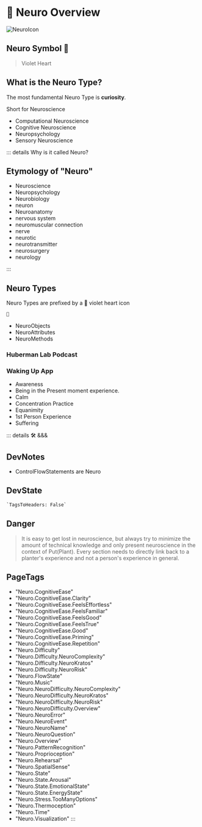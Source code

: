 
# 💜 <neuro>Neuro Overview </neuro>

![NeuroIcon](/Neuro/Neuro_Icon.png)

## <neuro>Neuro Symbol</neuro> 💜

> Violet Heart

## What is the Neuro Type?

The most fundamental Neuro Type is **curiosity**.

Short for Neuroscience

- Computational Neuroscience
- Cognitive Neuroscience
- Neuropsychology
- Sensory Neuroscience

::: details Why is it called <neuro>Neuro</neuro>?

## Etymology of "<neuro>Neuro</neuro>"

- <neuro>Neuro</neuro>science
- <neuro>Neuro</neuro>psychology
- <neuro>Neuro</neuro>biology
- <neuro>neuro</neuro>n
- <neuro>Neuro</neuro>anatomy
- <neuro>nervo</neuro>us system
- <neuro>neuro</neuro>muscular connection
- <neuro>nerve</neuro>
- <neuro>neuro</neuro>tic
- <neuro>neuro</neuro>transmitter
- <neuro>neuro</neuro>surgery
- <neuro>neuro</neuro>logy

:::

## Neuro Types

Neuro Types are prefixed by a 💜 violet heart icon

```py
💜
```

- NeuroObjects
- NeuroAttributes
- NeuroMethods

### Huberman Lab Podcast

### Waking Up App

- Awareness
- Being in the Present moment experience.
- Calm
- Concentration Practice
- Equanimity
- 1st Person Experience
- Suffering

::: details 🛠 <dev>&&&</dev>

## DevNotes

- ControlFlowStatements are Neuro

## DevState

```py
`TagsToHeaders: False`
```

## Danger
>
> It is easy to get lost in neuroscience, but always try to minimize the amount of technical knowledge and only present neuroscience in the context of Put(Plant). Every section needs to directly link back to a planter's experience and not a person's experience in general.

<h2>PageTags</h2>

- "Neuro.CognitiveEase"
- "Neuro.CognitiveEase.Clarity"
- "Neuro.CognitiveEase.FeelsEffortless"
- "Neuro.CognitiveEase.FeelsFamiliar"
- "Neuro.CognitiveEase.FeelsGood"
- "Neuro.CognitiveEase.FeelsTrue"
- "Neuro.CognitiveEase.Good"
- "Neuro.CognitiveEase.Priming"
- "Neuro.CognitiveEase.Repetition"
- "Neuro.Difficulty"
- "Neuro.Difficulty.NeuroComplexity"
- "Neuro.Difficulty.NeuroKratos"
- "Neuro.Difficulty.NeuroRisk"
- "Neuro.FlowState"
- "Neuro.Music"
- "Neuro.NeuroDifficulty.NeuroComplexity"
- "Neuro.NeuroDifficulty.NeuroKratos"
- "Neuro.NeuroDifficulty.NeuroRisk"
- "Neuro.NeuroDifficulty.Overview"
- "Neuro.NeuroError"
- "Neuro.NeuroEvent"
- "Neuro.NeuroName"
- "Neuro.NeuroQuestion"
- "Neuro.Overview"
- "Neuro.PatternRecognition"
- "Neuro.Proprioception"
- "Neuro.Rehearsal"
- "Neuro.SpatialSense"
- "Neuro.State"
- "Neuro.State.Arousal"
- "Neuro.State.EmotionalState"
- "Neuro.State.EnergyState"
- "Neuro.Stress.TooManyOptions"
- "Neuro.Thermoception"
- "Neuro.Time"
- "Neuro.Visualization"
:::

